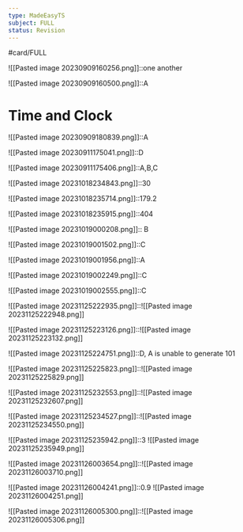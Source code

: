 ```yaml
---
type: MadeEasyTS
subject: FULL
status: Revision
---
```

#card/FULL 

![[Pasted image 20230909160256.png]]::one another


![[Pasted image 20230909160500.png]]::A

# Time and Clock


![[Pasted image 20230909180839.png]]::A

![[Pasted image 20230911175041.png]]::D <!--SR:!2023-12-31,4,170-->

![[Pasted image 20230911175406.png]]::A,B,C

![[Pasted image 20231018234843.png]]::30

![[Pasted image 20231018235714.png]]::179.2 <!--SR:!2024-01-05,9,170-->


![[Pasted image 20231018235915.png]]::404 <!--SR:!2023-12-31,4,170-->

![[Pasted image 20231019000208.png]]:: B

![[Pasted image 20231019001502.png]]::C

![[Pasted image 20231019001956.png]]::A <!--SR:!2023-12-31,4,170-->

![[Pasted image 20231019002249.png]]::C

![[Pasted image 20231019002555.png]]::C <!--SR:!2023-12-29,2,150-->

![[Pasted image 20231125222935.png]]::![[Pasted image 20231125222948.png]]

![[Pasted image 20231125223126.png]]::![[Pasted image 20231125223132.png]]

![[Pasted image 20231125224751.png]]::D, A is unable to generate 101

![[Pasted image 20231125225823.png]]::![[Pasted image 20231125225829.png]]

![[Pasted image 20231125232553.png]]::![[Pasted image 20231125232607.png]]

![[Pasted image 20231125234527.png]]::![[Pasted image 20231125234550.png]]

![[Pasted image 20231125235942.png]]::3 ![[Pasted image 20231125235949.png]]

![[Pasted image 20231126003654.png]]::![[Pasted image 20231126003710.png]]

![[Pasted image 20231126004241.png]]::0.9 ![[Pasted image 20231126004251.png]]

![[Pasted image 20231126005300.png]]::![[Pasted image 20231126005306.png]]

